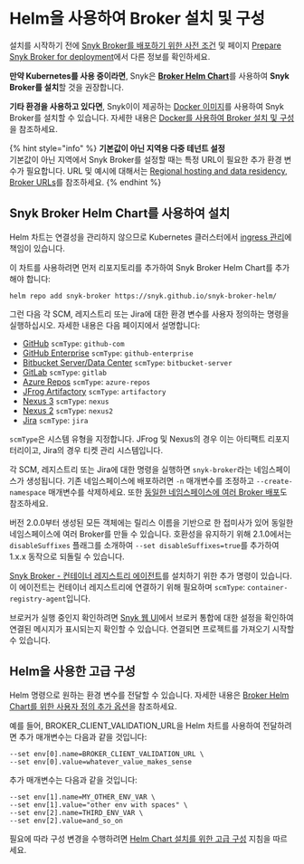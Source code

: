 # Helm을 사용하여 Broker 설치 및 구성

설치를 시작하기 전에 [Snyk Broker를 배포하기 위한 사전 조건](../prepare-snyk-broker-for-deployment.md#prerequisites-for-snyk-broker) 및 페이지 [Prepare Snyk Broker for deployment](../prepare-snyk-broker-for-deployment.md)에서 다른 정보를 확인하세요.

**만약 Kubernetes를 사용 중이라면**, Snyk은 [**Broker Helm Chart**](https://github.com/snyk/snyk-broker-helm)를 사용하여 **Snyk Broker를 설치**할 것을 권장합니다.

**기타 환경을 사용하고 있다면**, Snyk이이 제공하는 [Docker 이미지](https://github.com/snyk/broker)를 사용하여 Snyk Broker를 설치할 수 있습니다. 자세한 내용은 [Docker를 사용하여 Broker 설치 및 구성](install-and-configure-broker-using-docker.md)을 참조하세요.

{% hint style="info" %}
**기본값이 아닌 지역용 다중 테넌트 설정**\
기본값이 아닌 지역에서 Snyk Broker를 설정할 때는 특정 URL이 필요한 추가 환경 변수가 필요합니다. URL 및 예시에 대해서는 [Regional hosting and data residency, Broker URLs](https://docs.snyk.io/working-with-snyk/regional-hosting-and-data-residency#broker-urls)를 참조하세요.
{% endhint %}

## Snyk Broker Helm Chart를 사용하여 설치

Helm 차트는 연결성을 관리하지 않으므로 Kubernetes 클러스터에서 [ingress 관리](advanced-configuration-for-helm-chart-installation/ingress-options-with-snyk-broker-helm-installation.md)에 책임이 있습니다.

이 차트를 사용하려면 먼저 리포지토리를 추가하여 Snyk Broker Helm Chart를 추가해야 합니다:

`helm repo add snyk-broker https://snyk.github.io/snyk-broker-helm/`

그런 다음 각 SCM, 레지스트리 또는 Jira에 대한 환경 변수를 사용자 정의하는 명령을 실행하십시오. 자세한 내용은 다음 페이지에서 설명합니다:

* [GitHub](github-prerequisites-and-steps-to-install-and-configure-broker/github-install-and-configure-using-helm.md) `scmType`: `github-com`
* [GitHub Enterprise](github-enterprise-prerequisites-and-steps-to-install-and-configure-broker/github-enterprise-install-and-configure-using-helm.md) `scmType`: `github-enterprise`
* [Bitbucket Server/Data Center](bitbucket-server-data-center-prerequisites-and-steps-to-install-and-configure-broker/bitbucket-server-data-center-install-and-configure-using-helm.md) `scmType`: `bitbucket-server`
* [GitLab](gitlab-prerequisites-and-steps-to-install-and-configure-broker/gitlab-install-and-configure-using-helm.md) `scmType`: `gitlab`
* [Azure Repos](azure-repos-prerequisites-and-steps-to-install-and-configure-broker/azure-repos-install-and-configure-and-configure-using-helm.md) `scmType`: `azure-repos`
* [JFrog Artifactory](artifactory-repository-install-and-configure-broker/artifactory-repository-install-and-configure-using-helm.md) `scmType`: `artifactory`
* [Nexus 3](nexus-repository-prerequisites-and-steps-to-install-and-configure-broker/nexus-repository-install-and-configure-using-helm.md) `scmType`: `nexus`
* [Nexus 2](nexus-repository-prerequisites-and-steps-to-install-and-configure-broker/nexus-repository-install-and-configure-using-helm.md) `scmType`: `nexus2`
* [Jira](jira-prerequisites-and-steps-to-install-and-configure-broker/jira-install-and-configure-using-helm.md) `scmType`: `jira`

`scmType`은 시스템 유형을 지정합니다. JFrog 및 Nexus의 경우 이는 아티팩트 리포지터리이고, Jira의 경우 티켓 관리 시스템입니다.

각 SCM, 레지스트리 또는 Jira에 대한 명령을 실행하면 `snyk-broker`라는 네임스페이스가 생성됩니다. 기존 네임스페이스에 배포하려면 `-n` 매개변수를 조정하고 `--create-namespace` 매개변수를 삭제하세요. 또한 [동일한 네임스페이스에 여러 Broker 배포](advanced-configuration-for-helm-chart-installation/deploying-multiple-brokers-in-the-same-namespace.md)도 참조하세요.

버전 2.0.0부터 생성된 모든 객체에는 릴리스 이름을 기반으로 한 접미사가 있어 동일한 네임스페이스에 여러 Broker를 만들 수 있습니다. 호환성을 유지하기 위해 2.1.0에서는 `disableSuffixes` 플래그를 소개하여 `--set disableSuffixes=true`를 추가하여 1.x.x 동작으로 되돌릴 수 있습니다.

[Snyk Broker - 컨테이너 레지스트리 에이전트](../snyk-broker-container-registry-agent/)를 설치하기 위한 추가 명령이 있습니다. 이 에이전트는 컨테이너 레지스트리에 연결하기 위해 필요하며 `scmType`: `container-registry-agent`입니다.

브로커가 실행 중인지 확인하려면 [Snyk 웹 UI](https://app.snyk.io)에서 브로커 통합에 대한 설정을 확인하여 연결된 메시지가 표시되는지 확인할 수 있습니다. 연결되면 프로젝트를 가져오기 시작할 수 있습니다.

## Helm을 사용한 고급 구성

Helm 명령으로 원하는 환경 변수를 전달할 수 있습니다. 자세한 내용은 [Broker Helm Chart를 위한 사용자 정의 추가 옵션](advanced-configuration-for-helm-chart-installation/custom-additional-options-for-broker-helm-chart-installation.md)을 참조하세요.

예를 들어, BROKER\_CLIENT\_VALIDATION\_URL을 Helm 차트를 사용하여 전달하려면 추가 매개변수는 다음과 같을 것입니다:

`--set env[0].name=BROKER_CLIENT_VALIDATION_URL \`\
`--set env[0].value=whatever_value_makes_sense`

추가 매개변수는 다음과 같을 것입니다:

`--set env[1].name=MY_OTHER_ENV_VAR \`\
`--set env[1].value="other env with spaces" \`\
`--set env[2].name=THIRD_ENV_VAR \`\
`--set env[2].value=and_so_on`

필요에 따라 구성 변경을 수행하려면 [Helm Chart 설치를 위한 고급 구성](advanced-configuration-for-helm-chart-installation/) 지침을 따르세요.
